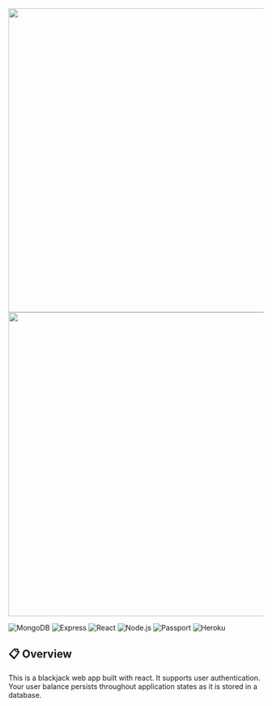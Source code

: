 <img src="https://user-images.githubusercontent.com/57072903/184537442-a5120f74-34b4-4b4f-9321-9df61eb6c438.svg#gh-dark-mode-only" width="600px"> 
<img src="https://user-images.githubusercontent.com/57072903/184537425-e037635c-4750-49ba-85ec-75e51f316fcc.svg#gh-light-mode-only" width="600px">

![MongoDB](https://img.shields.io/static/v1?style=for-the-badge&message=MongoDB&color=47A248&logo=MongoDB&logoColor=FFFFFF&label=)
![Express](https://img.shields.io/static/v1?style=for-the-badge&message=Express&color=000000&logo=Express&logoColor=FFFFFF&label=)
![React](https://img.shields.io/static/v1?style=for-the-badge&message=React&color=222222&logo=React&logoColor=61DAFB&label=)
![Node.js](https://img.shields.io/static/v1?style=for-the-badge&message=Node.js&color=339933&logo=Node.js&logoColor=FFFFFF&label=)
![Passport](https://img.shields.io/static/v1?style=for-the-badge&message=Passport&color=222222&logo=Passport&logoColor=34E27A&label=)
![Heroku](https://img.shields.io/static/v1?style=for-the-badge&message=Heroku&color=430098&logo=Heroku&logoColor=FFFFFF&label=)
## 📋 Overview
This is a blackjack web app built with react. It supports user authentication. Your user balance persists throughout application states as it is stored in a database. 

